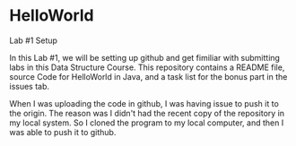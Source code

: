 # HelloWorld
Lab #1 Setup

In this Lab #1, we will be setting up github and get fimiliar with submitting labs in this Data Structure Course. This repository contains a README file, source Code for HelloWorld in Java, and a task list for the bonus part in the issues tab. 

When I was uploading the code in github, I was having issue to push it to the origin. The reason was I didn't had the recent copy of the repository in my local system. So I cloned the program to my local computer, and then I was able to push it to github. 